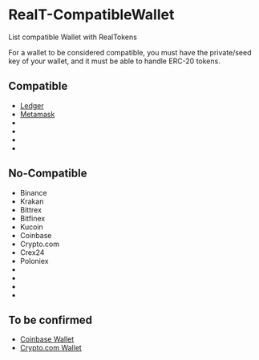 # RealT-CompatibleWallet
List compatible Wallet with RealTokens

For a wallet to be considered compatible, you must have the private/seed key of your wallet, and it must be able to handle ERC-20 tokens.

## Compatible
- [Ledger](https://www.ledger.com/)
- [Metamask](https://metamask.io/)
- 
- 
- 
- 

## No-Compatible
- Binance
- Krakan
- Bittrex
- Bitfinex
- Kucoin
- Coinbase
- Crypto.com
- Crex24
- Poloniex
- 
- 
- 
- 

## To be confirmed
- [Coinbase Wallet](https://wallet.coinbase.com/)
- [Crypto.com Wallet](https://crypto.com/en/ncw/)
